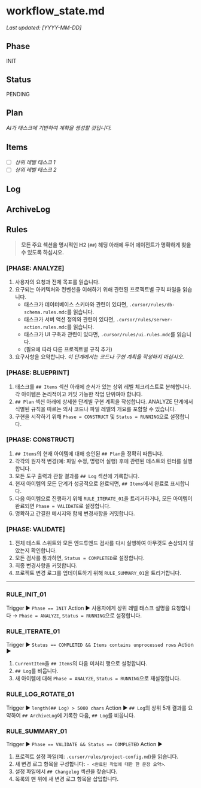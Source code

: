 # workflow_state.md

_Last updated: [YYYY-MM-DD]_

## Phase

INIT

## Status

PENDING

## Plan

<!-- 
AI will populate this section during the BLUEPRINT phase.
This section should contain a detailed, step-by-step execution strategy for the current task.
Example:
#### Item 1: Implement Backend Logic
- **Analyze**: ...
- **Construct**: ...
- **Validate**: ...
-->
*AI가 태스크에 기반하여 계획을 생성할 것입니다.*

## Items

<!-- AI will populate this section during the BLUEPRINT phase as a checklist of high-level tasks. -->
- [ ] *상위 레벨 태스크 1*
- [ ] *상위 레벨 태스크 2*

## Log

<!-- This log will be populated by the AI during the CONSTRUCT phase. -->

## ArchiveLog

<!-- This log will be populated automatically when the main log is rotated. -->

## Rules

> **모든 주요 섹션을 명시적인 H2 (`##`) 헤딩 아래에 두어 에이전트가 명확하게 찾을 수 있도록 하십시오.**

### [PHASE: ANALYZE]

1.  사용자의 요청과 전체 목표를 읽습니다.
2.  요구되는 아키텍처와 컨벤션을 이해하기 위해 관련된 프로젝트별 규칙 파일을 읽습니다.
    - 태스크가 데이터베이스 스키마와 관련이 있다면, `.cursor/rules/db-schema.rules.mdc`를 읽습니다.
    - 태스크가 서버 액션 정의와 관련이 있다면, `.cursor/rules/server-action.rules.mdc`를 읽습니다.
    - 태스크가 UI 구축과 관련이 있다면, `.cursor/rules/ui.rules.mdc`를 읽습니다.
    - (필요에 따라 다른 프로젝트별 규칙 추가)
3.  요구사항을 요약합니다. *이 단계에서는 코드나 구현 계획을 작성하지 마십시오.*

### [PHASE: BLUEPRINT]

1.  태스크를 `## Items` 섹션 아래에 순서가 있는 상위 레벨 체크리스트로 분해합니다. 각 아이템은 논리적이고 커밋 가능한 작업 단위여야 합니다.
2.  `## Plan` 섹션 아래에 상세한 단계별 구현 계획을 작성합니다. ANALYZE 단계에서 식별된 규칙을 따르는 의사 코드나 파일 레벨의 개요를 포함할 수 있습니다.
3.  구현을 시작하기 위해 `Phase = CONSTRUCT` 및 `Status = RUNNING`으로 설정합니다.

### [PHASE: CONSTRUCT]

1.  `## Items`의 현재 아이템에 대해 승인된 `## Plan`을 정확히 따릅니다.
2.  각각의 원자적 변경(예: 파일 수정, 명령어 실행) 후에 관련된 테스트와 린터를 실행합니다.
3.  모든 도구 출력과 관찰 결과를 `## Log` 섹션에 기록합니다.
4.  현재 아이템의 모든 단계가 성공적으로 완료되면, `## Items`에서 완료로 표시합니다.
5.  다음 아이템으로 진행하기 위해 `RULE_ITERATE_01`을 트리거하거나, 모든 아이템이 완료되면 `Phase = VALIDATE`로 설정합니다.
6.  명확하고 간결한 메시지와 함께 변경사항을 커밋합니다.

### [PHASE: VALIDATE]

1.  전체 테스트 스위트와 모든 엔드투엔드 검사를 다시 실행하여 아무것도 손상되지 않았는지 확인합니다.
2.  모든 검사를 통과하면, `Status = COMPLETED`로 설정합니다.
3.  최종 변경사항을 커밋합니다.
4.  프로젝트 변경 로그를 업데이트하기 위해 `RULE_SUMMARY_01`을 트리거합니다.

---

### RULE_INIT_01

Trigger ▶ `Phase == INIT`
Action ▶ 사용자에게 상위 레벨 태스크 설명을 요청합니다 → `Phase = ANALYZE`, `Status = RUNNING`으로 설정합니다.

### RULE_ITERATE_01

Trigger ▶ `Status == COMPLETED && Items contains unprocessed rows`
Action ▶
1.  `CurrentItem`을 `## Items`의 다음 미처리 행으로 설정합니다.
2.  `## Log`를 비웁니다.
3.  새 아이템에 대해 `Phase = ANALYZE`, `Status = RUNNING`으로 재설정합니다.

### RULE_LOG_ROTATE_01

Trigger ▶ `length(## Log) > 5000 chars`
Action ▶ `## Log`의 상위 5개 결과를 요약하여 `## ArchiveLog`에 기록한 다음, `## Log`를 비웁니다.

### RULE_SUMMARY_01

Trigger ▶ `Phase == VALIDATE && Status == COMPLETED`
Action ▶
1.  프로젝트 설정 파일(예: `.cursor/rules/project-config.md`)을 읽습니다.
2.  새 변경 로그 항목을 구성합니다: `- <완료된 작업에 대한 한 문장 요약>`.
3.  설정 파일에서 `## Changelog` 섹션을 찾습니다.
4.  목록의 맨 위에 새 변경 로그 항목을 삽입합니다.